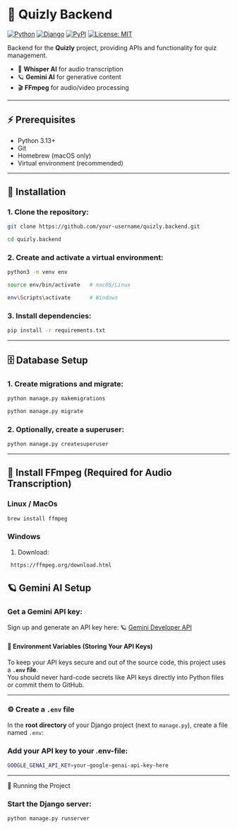 # 🎯 Quizly Backend

[![Python](https://img.shields.io/badge/Python-3.13-blue?logo=python&logoColor=white)](https://www.python.org/)
[![Django](https://img.shields.io/badge/Django-5-green?logo=django&logoColor=white)](https://www.djangoproject.com/)
[![PyPI](https://img.shields.io/pypi/v/google-genai?label=Google%20GenAI)](https://pypi.org/project/google-genai/)
[![License: MIT](https://img.shields.io/badge/License-MIT-yellow.svg)](LICENSE)

Backend for the **Quizly** project, providing APIs and functionality for quiz management.

- 🤖 **Whisper AI** for audio transcription
- 🪐 **Gemini AI** for generative content
- 🎬 **FFmpeg** for audio/video processing

---

## ⚡ Prerequisites

- Python 3.13+
- Git
- Homebrew (macOS only)
- Virtual environment (recommended)

---

## 🚀 Installation

### 1. Clone the repository:

```bash
git clone https://github.com/your-username/quizly.backend.git
```
```bash
cd quizly.backend
```

### 2. Create and activate a virtual environment:

```bash
python3 -m venv env
```
```bash
source env/bin/activate   # macOS/Linux
```
```bash
env\Scripts\activate      # Windows
```
### 3. Install dependencies:
```bash
pip install -r requirements.txt

```
---

## 🗄 Database Setup

### 1. Create migrations and migrate:
```bash
python manage.py makemigrations
```
```bash
python manage.py migrate
```

### 2. Optionally, create a superuser:

```bash
python manage.py createsuperuser
```
---

## 🧩 Install FFmpeg (Required for Audio Transcription)
### Linux / MacOs
```bash
brew install ffmpeg 
```

### Windows
1.  Download:
```bash
 https://ffmpeg.org/download.html
```

## 🪐 Gemini AI Setup

### Get a Gemini API key:
   
Sign up and generate an API key here: 🪐 [Gemini Developer API](https://ai.google.dev/)  

   
#### 🔐 Environment Variables (Storing Your API Keys)

To keep your API keys secure and out of the source code, this project uses a **`.env` file**.  
You should never hard-code secrets like API keys directly into Python files or commit them to GitHub.

---

### ⚙️ Create a `.env` file

In the **root directory** of your Django project (next to `manage.py`), create a file named `.env`:


### Add your API key to your .env-file:

```bash
GOOGLE_GENAI_API_KEY=your-google-genai-api-key-here

```


---
🏃 Running the Project

### Start the Django server:
```bash
python manage.py runserver
```



